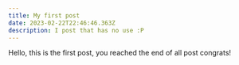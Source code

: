```yaml
---
title: My first post
date: 2023-02-22T22:46:46.363Z
description: I post that has no use :P
---
```

Hello, this is the first post, you reached the end of all post congrats!
